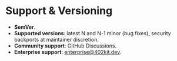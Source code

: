 # Support & Versioning

- **SemVer**.
- **Supported versions**: latest N and N-1 minor (bug fixes), security backports at maintainer discretion.
- **Community support**: GitHub Discussions.
- **Enterprise support**: enterprise@402kit.dev.
